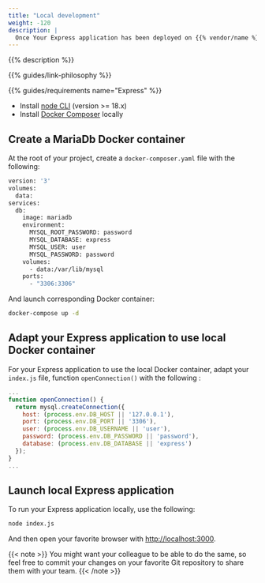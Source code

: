 ```yaml
---
title: "Local development"
weight: -120
description: |
  Once Your Express application has been deployed on {{% vendor/name %}}, you might want to start develop your application locally.
---
```


{{% description %}}

{{% guides/link-philosophy %}}

{{% guides/requirements name="Express" %}}
* Install [node CLI](https://nodejs.org/en/download/package-manager) (version >= 18.x)
* Install [Docker Composer](https://docs.docker.com/compose/install/) locally

## Create a MariaDb Docker container
At the root of your project, create a ``docker-composer.yaml`` file with the following:

```bash {location="docker-compose.yaml"}
version: '3'
volumes:
  data:
services:
  db:
    image: mariadb
    environment:
      MYSQL_ROOT_PASSWORD: password
      MYSQL_DATABASE: express
      MYSQL_USER: user
      MYSQL_PASSWORD: password
    volumes:
      - data:/var/lib/mysql
    ports:
      - "3306:3306"
```

And launch corresponding Docker container:
```bash {location="Terminal"}
docker-compose up -d
```

## Adapt your Express application to use local Docker container
For your Express application to use the local Docker container, adapt your ``index.js`` file, function `openConnection()` with the following :
```javascript
...
function openConnection() {
  return mysql.createConnection({
    host: (process.env.DB_HOST || '127.0.0.1'),
    port: (process.env.DB_PORT || '3306'),
    user: (process.env.DB_USERNAME || 'user'),
    password: (process.env.DB_PASSWORD || 'password'),
    database: (process.env.DB_DATABASE || 'express')
  });
}
...
```

## Launch local Express application
To run your Express application locally, use the following:
```bash {location="Terminal"}
node index.js
```

And then open your favorite browser with <a href="http://localhost:3000" target="_blank">http://localhost:3000</a>.

{{< note >}}
You might want your colleague to be able to do the same, so feel free to commit your changes on your favorite Git repository to share them with your team.
{{< /note >}}
